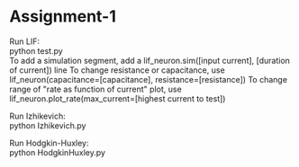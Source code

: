 # Assignment-1

Run LIF:  
  python test.py  
  To add a simulation segment, add a lif_neuron.sim([input current], [duration of current]) line
  To change resistance or capacitance, use lif_neuron(capacitance=[capacitance], resistance=[resistance])
  To change range of "rate as function of current" plot, use lif_neuron.plot_rate(max_current=[highest current to test])
  
Run Izhikevich:  
  python Izhikevich.py  
  
Run Hodgkin-Huxley:  
  python HodgkinHuxley.py  
